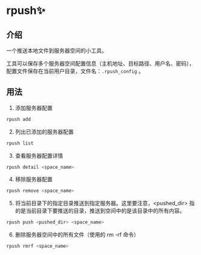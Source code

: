 # rpush✨

## 介绍

一个推送本地文件到服务器空间的小工具。

工具可以保存多个服务器空间配置信息（主机地址、目标路径、用户名、密码），配置文件保存在当前用户目录，文件名：`.rpush_config` 。

## 用法

1. 添加服务器配置
```bash
rpush add 
```

2. 列出已添加的服务器配置
```bash
rpush list 
```

3. 查看服务器配置详情
```bash
rpush detail <space_name>
```

4. 移除服务器配置
```bash
rpush remove <space_name>
```

5. 将当前目录下的指定目录推送到指定服务器。这里要注意，<pushed_dir> 指的是当前目录下要推送的目录，推送到空间中的是该目录中的所有内容。
```bash
rpush push <pushed_dir> <space_name>
```

6. 删除服务器空间中的所有文件（使用的 rm -rf 命令）
```bash
rpush rmrf <space_name> 
```